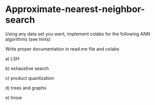 # Approximate-nearest-neighbor-search

Using any data set you want, implement colabs for the following ANN algorithms (see hints)

 

Write proper documentation in read.me file and colabs 

 

a) LSH

 

b) exhaustive search

c) product quantization

d) trees and graphs

e) hnsw
